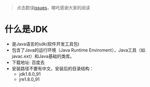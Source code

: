 > 点击勘误[issues](https://github.com/webVueBlog/learn-web/issues)，哪吒感谢大家的阅读

# 什么是JDK

- 是Java语言的sdk(软件开发工具包)
- 包含了Java的运行环境（Java Runtime Enviroment），Java工具（如javac.ext）和Java基础的类库。
- 下载地址: 百度去
- 安装路径不要有中文，安装后的目录结构：
  - jdk1.8.0_91
  - jre1.8.0_91
